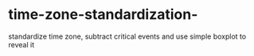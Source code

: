 # time-zone-standardization-
standardize time zone, subtract critical events and use simple boxplot to reveal it 
